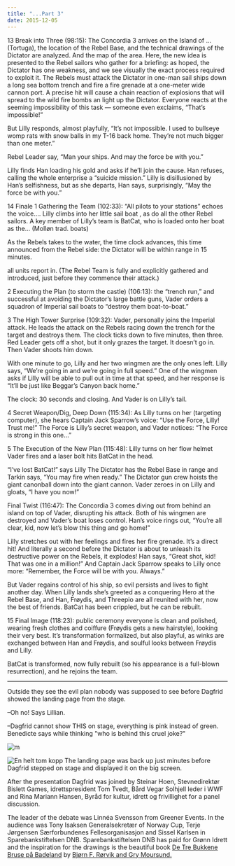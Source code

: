 ```yaml
---
title: "...Part 3"
date: 2015-12-05
---
```

13 Break into Three (98:15):
The Concordia 3 arrives on the Island of ...(Tortuga), the location of the Rebel Base, and the technical drawings of the Dictator are analyzed. And the map of the area. Here, the new idea is presented to the Rebel sailors who gather for a briefing: as hoped, the Dictator has one weakness, and we see visually the exact process required to exploit it. The Rebels must attack the Dictator in one-man sail ships down a long sea bottom trench and fire a fire grenade at a one-meter wide cannon port. A precise hit will cause a chain reaction of explosions that will spread to the wild fire bombs an light up the Dictator. Everyone reacts at the seeming impossibility of this task — someone even exclaims, “That’s impossible!”

But Lilly responds, almost playfully, “It’s not impossible. I used to bullseye womp rats with snow balls in my T-16 back home. They’re not much bigger than one meter.”

Rebel Leader say, “Man your ships. And may the force be with you.”

Lilly finds Han loading his gold and asks if he’ll join the cause. Han refuses, calling the whole enterprise a “suicide mission.” Lilly is disillusioned by Han’s selfishness, but as she departs, Han says, surprisingly, “May the force be with you.”


14 Finale
1 Gathering the Team (102:33): “All pilots to your stations” echoes the voice....
Lilly climbs into her little sail boat , as do all the other Rebel sailors. A key member of Lilly’s team is BatCat, who is loaded onto her boat as the...
(Molløn trad. boats)

As the Rebels takes to the water, the time clock advances, this time announced from the Rebel side: the Dictator will be within range in 15 minutes.

all units report in. (The Rebel Team is fully and explicitly gathered and introduced, just before they commence their attack.)

2 Executing the Plan (to storm the castle) (106:13):
the “trench run,” and successful at avoiding the Dictator’s large battle guns, Vader orders a squadron of Imperial sail boats to “destroy them boat-to-boat.”

3 The High Tower Surprise (109:32):
Vader, personally joins the Imperial attack. He leads the attack on the Rebels racing down the trench for the target and destroys them. The clock ticks down to five minutes, then three. Red Leader gets off a shot, but it only grazes the target. It doesn’t go in. Then Vader shoots him down.

With one minute to go, Lilly and her two wingmen are the only ones left. Lilly says, “We’re going in and we’re going in full speed.” One of the wingmen asks if Lilly will be able to pull out in time at that speed, and her response is “It’ll be just like Beggar’s Canyon back home.”

The clock: 30 seconds and closing. And Vader is on Lilly’s tail.

4 Secret Weapon/Dig, Deep Down (115:34): As Lilly turns on her (targeting computer), she hears Captain Jack Sparrow’s voice: “Use the Force, Lilly!  Trust me!” The Force is Lilly’s secret weapon, and Vader notices: “The Force is strong in this one…”

5 The Execution of the New Plan (115:48):
Lilly turns on her flow helmet
Vader fires and a laser bolt hits BatCat in the head.

“I’ve lost BatCat!” says Lilly
The Dictator has the Rebel Base in range and Tarkin says, “You may fire when ready.” The Dictator gun crew hoists the giant canonball down into the giant cannon. Vader zeroes in on Lilly and gloats, “I have you now!”

Final Twist (116:47): The Concordia 3 comes diving out from behind an island on top of Vader, disrupting his attack. Both of his wingmen are destroyed and Vader’s boat loses control. Han’s voice rings out, “You’re all clear, kid, now let’s blow this thing and go home!”

Lilly stretches out with her feelings and fires her fire grenade. It’s a direct hit! And literally a second before the Dictator is about to unleash its destructive power on the Rebels, it explodes! Han says, “Great shot, kid! That was one in a million!” And Captain Jack Sparrow speaks to Lilly once more: “Remember, the Force will be with you. Always.”

But Vader regains control of his ship, so evil persists and lives to fight another day. When Lilly lands she’s greeted as a conquering Hero at the Rebel Base, and Han, Frøydis, and Threepio are all reunited with her, now the best of friends. BatCat has been crippled, but he can be rebuilt.


15 Final Image (118:23):
 public ceremony
everyone is clean and polished, wearing fresh clothes and coiffure (Frøydis gets a new hairstyle), looking their very best. It’s transformation formalized, but also playful, as winks are exchanged between Han and Frøydis, and soulful looks between Frøydis and Lilly.

BatCat is transformed, now fully rebuilt (so his appearance is a full-blown resurrection), and he rejoins the team.



---
Outside they see the evil plan nobody was supposed to see before Dagfrid showed the landing page from the stage.

–Oh no! Says Lillian.

–Dagfrid cannot show THIS on stage, everything is pink instead of green. Benedicte says while thinking "who is behind this cruel joke?"


![m](2.1-bærekraft-tech-troll-kopi.png)


![En helt tom kopp](3.1-bærekraft-tech-troll-kopi.png)
The landing page was back up just minutes before Dagfrid stepped on stage and displayed it on the big screen.

After the presentation Dagfrid was joined by Steinar Hoen, Stevnedirektør Bislett Games, idrettspresident Tom Tvedt, Bård Vegar Solhjell leder i WWF and Rina Mariann Hansen, Byråd for kultur, idrett og frivillighet for a panel discussion.

The leader of the debate was Linnéa Svensson from Greener Events. In the audience was Tony Isaksen Generalsekretær of Norway Cup, Terje Jørgensen Særforbundenes Fellesorganisasjon and Sissel Karlsen in Sparebankstiftelsen DNB. Sparebankstiftelsen DNB has paid for Grønn Idrett and the inspiration for the drawings is the beautiful book
[De Tre Bukkene Bruse på Badeland](https://www.cappelendamm.no/_bukkene-bruse-pa-badeland---klaffebok-bjorn-f-rorvik-9788202487676) by [Bjørn F. Rørvik and Gry Moursund.](https://www.dn.no/d2/2014/12/04/2125/Litteratur/eventyrbruset)


